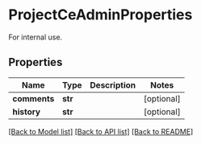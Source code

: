 # ProjectCeAdminProperties

For internal use.
## Properties
Name | Type | Description | Notes
------------ | ------------- | ------------- | -------------
**comments** | **str** |  | [optional] 
**history** | **str** |  | [optional] 

[[Back to Model list]](../README.md#documentation-for-models) [[Back to API list]](../README.md#documentation-for-api-endpoints) [[Back to README]](../README.md)


